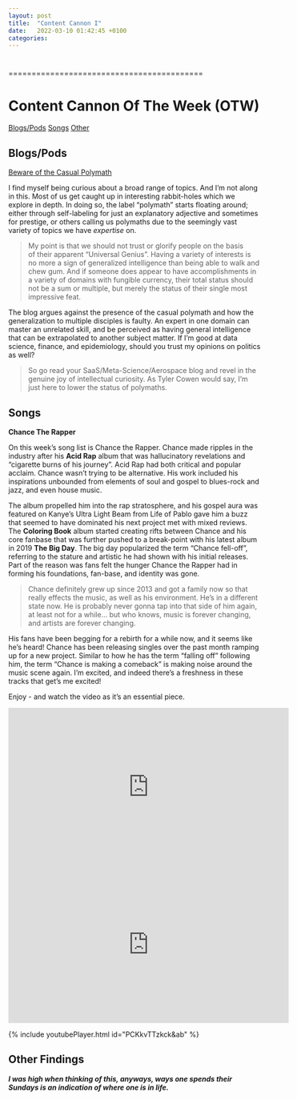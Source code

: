 ```yaml
---
layout: post
title:  "Content Cannon I"
date:   2022-03-10 01:42:45 +0100
categories:
---
```

#
==========================================
# Content Cannon Of The Week (OTW) 

[Blogs/Pods](##Blogs/Pods)
[Songs](##Songs)
[Other](##Other-Findings)

## Blogs/Pods

[Beware of the Casual Polymath](https://applieddivinitystudies.com/2020/09/28/polymath/)

I find myself being curious about a broad range of topics. And I’m not along in this. Most of us get caught up in interesting rabbit-holes which we explore in depth. In doing so, the label “polymath” starts floating around; either through self-labeling for just an explanatory adjective and sometimes for prestige, or others calling us polymaths due to the seemingly vast variety of topics we have *expertise* on. 

>My point is that we should not trust or glorify people on the basis of their apparent “Universal Genius”. Having a variety of interests is no more a sign of generalized intelligence than being able to walk and chew gum. And if someone does appear to have accomplishments in a variety of domains with fungible currency, their total status should not be a sum or multiple, but merely the status of their single most impressive feat.

The blog argues against the presence of the casual polymath and how the generalization to multiple disciples is faulty. An expert in one domain can master an unrelated skill, and be perceived as having general intelligence that can be extrapolated to another subject matter. If I’m good at data science, finance, and epidemiology, should you trust my opinions on politics as well? 

> So go read your SaaS/Meta-Science/Aerospace blog and revel in the genuine joy of intellectual curiosity. As Tyler Cowen would say, I’m just here to lower the status of polymaths.

## Songs

**Chance The Rapper**

On this week’s song list is Chance the Rapper. Chance made ripples in the industry after his ****Acid Rap**** album that was hallucinatory revelations and “cigarette burns of his journey”. Acid Rap had both critical and popular acclaim. Chance wasn’t trying to be alternative. His work included his inspirations unbounded from elements of soul and gospel to blues-rock and jazz, and even house music. 


The album propelled him into the rap stratosphere, and his gospel aura was featured on Kanye’s Ultra Light Beam from Life of Pablo gave him a buzz that seemed to have dominated his next project met with mixed reviews. The **Coloring Book** album started creating rifts between Chance and his core fanbase that was further pushed to a break-point with his latest album in 2019 **The Big Day**. The big day popularized the term “Chance fell-off”, referring to the stature and artistic he had shown with his initial releases. Part of the reason was fans felt the hunger Chance the Rapper had in forming his foundations, fan-base, and identity was gone. 


> Chance definitely grew up since 2013 and got a family now so that really effects the music, as well as his environment. He’s in a different state now. He is probably never gonna tap into that side of him again, at least not for a while… but who knows, music is forever changing, and artists are forever changing. 


His fans have been begging for a rebirth for a while now, and it seems like he’s heard! Chance has been releasing singles over the past month ramping up for a new project. Similar to how he has the term “falling off” following him, the term “Chance is making a comeback” is making noise around the music scene again. I’m excited, and indeed there’s a freshness in these tracks that get’s me excited!


Enjoy - and watch the video as it’s an essential piece.


<iframe width="560" height="315" src="https://www.youtube.com/embed/PCKkvTTzkck" title="YouTube video player" frameborder="0" allow="accelerometer; autoplay; clipboard-write; encrypted-media; gyroscope; picture-in-picture" allowfullscreen></iframe>

<iframe width="560" height="315" src="https://www.youtube.com/embed/uCEv2NMr46E" title="YouTube video player" frameborder="0" allow="accelerometer; autoplay; clipboard-write; encrypted-media; gyroscope; picture-in-picture" allowfullscreen></iframe>


{% include youtubePlayer.html id="PCKkvTTzkck&ab" %}

## Other Findings

***I was high when thinking of this, anyways, ways one spends their Sundays is an indication of where one is in life.***

